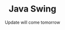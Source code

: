 <h1 align = "center">Java Swing</h1>
<p align = "center" color = "red">Update will come tomorrow</p>
